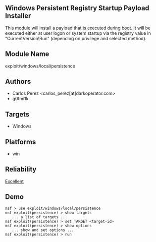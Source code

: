 ## Windows Persistent Registry Startup Payload Installer

This module will install a payload that is executed during 
boot. It will be executed either at user logon or system 
startup via the registry value in "CurrentVersion\Run" 
(depending on privilege and selected method).


## Module Name
exploit/windows/local/persistence

## Authors
* Carlos Perez <carlos_perez[at]darkoperator.com>
* g0tmi1k




## Targets
* Windows


## Platforms
* win

## Reliability
[Excellent](https://github.com/rapid7/metasploit-framework/wiki/Exploit-Ranking)

## Demo

```
msf > use exploit/windows/local/persistence
msf exploit(persistence) > show targets
   ... a list of targets ...
msf exploit(persistence) > set TARGET <target-id>
msf exploit(persistence) > show options
   ... show and set options ...
msf exploit(persistence) > run
```
    
    